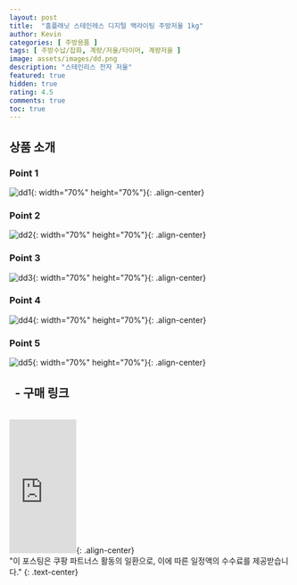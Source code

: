 ```yaml
---
layout: post
title:  "홈플래닛 스테인레스 디지털 백라이팅 주방저울 1kg"
author: Kevin
categories: [ 주방용품 ]
tags: [ 주방수납/잡화, 계량/저울/타이머, 계량저울 ]
image: assets/images/dd.png
description: "스테인리스 전자 저울"
featured: true
hidden: true
rating: 4.5
comments: true
toc: true
---
```


## 상품 소개

### Point 1
![dd1](https://user-images.githubusercontent.com/88370120/128134134-964acab2-bbd9-4c98-8c12-519719df9c03.jpg){: width="70%" height="70%"}{: .align-center}
### Point 2
![dd2](https://user-images.githubusercontent.com/88370120/128134139-c7dd6032-994f-4889-bae8-16dbd18b8e2d.jpg){: width="70%" height="70%"}{: .align-center}
### Point 3
![dd3](https://user-images.githubusercontent.com/88370120/128134140-20b0a83c-79e4-41d8-adad-bd96905fe934.jpg){: width="70%" height="70%"}{: .align-center}
### Point 4
![dd4](https://user-images.githubusercontent.com/88370120/128134142-0dbce985-b5f4-4285-9cd2-7e5d8bb03119.jpg){: width="70%" height="70%"}{: .align-center}
### Point 5
![dd5](https://user-images.githubusercontent.com/88370120/128134144-d8df1cf0-26fb-41d1-a871-06e7cde4d1a6.jpg){: width="70%" height="70%"}{: .align-center}

## &nbsp; - 구매 링크
<br/>

<iframe src="https://coupa.ng/b4LBSo" width="120" height="240" frameborder="0" scrolling="no" referrerpolicy="unsafe-url"></iframe>{: .align-center}

<br/>
"이 포스팅은 쿠팡 파트너스 활동의 일환으로, 이에 따른 일정액의 수수료를 제공받습니다."
{: .text-center}
